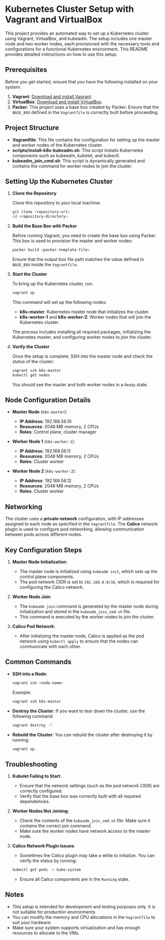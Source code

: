 # Kubernetes Cluster Setup with Vagrant and VirtualBox

This project provides an automated way to set up a Kubernetes cluster using Vagrant, VirtualBox, and kubeadm. The setup includes one master node and two worker nodes, each provisioned with the necessary tools and configurations for a functional Kubernetes environment. This README provides detailed instructions on how to use this setup.

## Prerequisites

Before you get started, ensure that you have the following installed on your system:

1. **Vagrant**: [Download and install Vagrant](https://www.vagrantup.com/downloads).
2. **VirtualBox**: [Download and install VirtualBox](https://www.virtualbox.org/wiki/Downloads).
3. **Packer**: This project uses a base box created by Packer. Ensure that the `BASE_BOX` defined in the `Vagrantfile` is correctly built before proceeding.

## Project Structure

- **Vagrantfile**: This file contains the configuration for setting up the master and worker nodes of the Kubernetes cluster.
- **scripts/install-k8s-kubeadm.sh**: This script installs Kubernetes components such as kubeadm, kubelet, and kubectl.
- **kubeadm_join_cmd.sh**: This script is dynamically generated and contains the command for worker nodes to join the cluster.

## Setting Up the Kubernetes Cluster

1. **Clone the Repository**

   Clone this repository to your local machine:

   ```bash
   git clone <repository-url>
   cd <repository-directory>
   ```

2. **Build the Base Box with Packer**

   Before running Vagrant, you need to create the base box using Packer. This box is used to provision the master and worker nodes:

   ```bash
   packer build <packer-template-file>
   ```

   Ensure that the output box file path matches the value defined in `BASE_BOX` inside the `Vagrantfile`.

3. **Start the Cluster**

   To bring up the Kubernetes cluster, run:

   ```bash
   vagrant up
   ```

   This command will set up the following nodes:

   - **k8s-master**: Kubernetes master node that initializes the cluster.
   - **k8s-worker-1** and **k8s-worker-2**: Worker nodes that will join the Kubernetes cluster.

   The process includes installing all required packages, initializing the Kubernetes master, and configuring worker nodes to join the cluster.

4. **Verify the Cluster**

   Once the setup is complete, SSH into the master node and check the status of the cluster:

   ```bash
   vagrant ssh k8s-master
   kubectl get nodes
   ```

   You should see the master and both worker nodes in a `Ready` state.

## Node Configuration Details

- **Master Node** (`k8s-master`):
  - **IP Address**: 192.168.56.10
  - **Resources**: 2048 MB memory, 2 CPUs
  - **Roles**: Control plane, cluster manager

- **Worker Node 1** (`k8s-worker-1`):
  - **IP Address**: 192.168.56.11
  - **Resources**: 2048 MB memory, 2 CPUs
  - **Roles**: Cluster worker

- **Worker Node 2** (`k8s-worker-2`):
  - **IP Address**: 192.168.56.12
  - **Resources**: 2048 MB memory, 2 CPUs
  - **Roles**: Cluster worker

## Networking

The cluster uses a **private network** configuration, with IP addresses assigned to each node as specified in the `Vagrantfile`. The **Calico** network plugin is used to configure pod networking, allowing communication between pods across different nodes.

## Key Configuration Steps

1. **Master Node Initialization**:
   - The master node is initialized using `kubeadm init`, which sets up the control plane components.
   - The pod network CIDR is set to `192.168.0.0/16`, which is required for configuring the Calico network.

2. **Worker Node Join**:
   - The `kubeadm join` command is generated by the master node during initialization and stored in the `kubeadm_join_cmd.sh` file.
   - This command is executed by the worker nodes to join the cluster.

3. **Calico Pod Network**:
   - After initializing the master node, Calico is applied as the pod network using `kubectl apply` to ensure that the nodes can communicate with each other.

## Common Commands

- **SSH into a Node**:

  ```bash
  vagrant ssh <node-name>
  ```

  Example:

  ```bash
  vagrant ssh k8s-master
  ```

- **Destroy the Cluster**:
  If you want to tear down the cluster, use the following command:

  ```bash
  vagrant destroy -f
  ```

- **Rebuild the Cluster**:
  You can rebuild the cluster after destroying it by running:

  ```bash
  vagrant up
  ```

## Troubleshooting

1. **Kubelet Failing to Start**:
   - Ensure that the network settings (such as the pod network CIDR) are correctly configured.
   - Verify that the base box was correctly built with all required dependencies.

2. **Worker Nodes Not Joining**:
   - Check the contents of the `kubeadm_join_cmd.sh` file. Make sure it contains the correct join command.
   - Make sure the worker nodes have network access to the master node.

3. **Calico Network Plugin Issues**:
   - Sometimes the Calico plugin may take a while to initialize. You can verify the status by running:

   ```bash
   kubectl get pods -n kube-system
   ```

   - Ensure all Calico components are in the `Running` state.

## Notes

- This setup is intended for development and testing purposes only. It is not suitable for production environments.
- You can modify the memory and CPU allocations in the `Vagrantfile` to suit your hardware.
- Make sure your system supports virtualization and has enough resources to allocate to the VMs.
